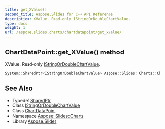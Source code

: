 ```yaml
---
title: get_XValue()
second_title: Aspose.Slides for C++ API Reference
description: XValue. Read-only IStringOrDoubleChartValue.
type: docs
weight: 1
url: /aspose.slides.charts/chartdatapoint/get_xvalue/
---
```

## ChartDataPoint::get_XValue() method


XValue. Read-only [IStringOrDoubleChartValue](../../istringordoublechartvalue/).

```cpp
System::SharedPtr<IStringOrDoubleChartValue> Aspose::Slides::Charts::ChartDataPoint::get_XValue() override
```

## See Also

* Typedef [SharedPtr](../../../system/sharedptr/)
* Class [IStringOrDoubleChartValue](../../istringordoublechartvalue/)
* Class [ChartDataPoint](../)
* Namespace [Aspose::Slides::Charts](../../)
* Library [Aspose.Slides](../../../)